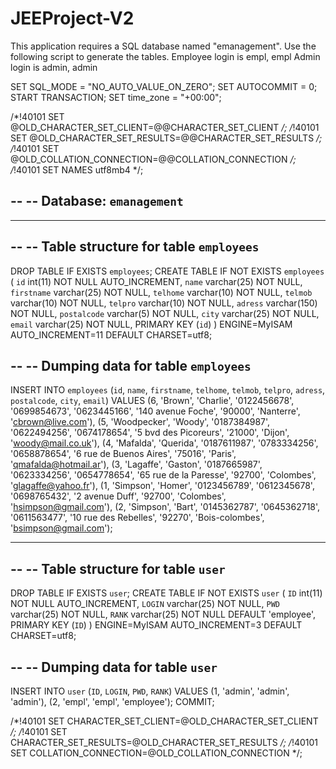 # JEEProject-V2

This application requires a SQL database named "emanagement". Use the following script to generate the tables.
Employee login is empl, empl
Admin login is admin, admin

SET SQL_MODE = "NO_AUTO_VALUE_ON_ZERO";
SET AUTOCOMMIT = 0;
START TRANSACTION;
SET time_zone = "+00:00";


/*!40101 SET @OLD_CHARACTER_SET_CLIENT=@@CHARACTER_SET_CLIENT */;
/*!40101 SET @OLD_CHARACTER_SET_RESULTS=@@CHARACTER_SET_RESULTS */;
/*!40101 SET @OLD_COLLATION_CONNECTION=@@COLLATION_CONNECTION */;
/*!40101 SET NAMES utf8mb4 */;

--
-- Database: `emanagement`
--

-- --------------------------------------------------------

--
-- Table structure for table `employees`
--

DROP TABLE IF EXISTS `employees`;
CREATE TABLE IF NOT EXISTS `employees` (
  `id` int(11) NOT NULL AUTO_INCREMENT,
  `name` varchar(25) NOT NULL,
  `firstname` varchar(25) NOT NULL,
  `telhome` varchar(10) NOT NULL,
  `telmob` varchar(10) NOT NULL,
  `telpro` varchar(10) NOT NULL,
  `adress` varchar(150) NOT NULL,
  `postalcode` varchar(5) NOT NULL,
  `city` varchar(25) NOT NULL,
  `email` varchar(25) NOT NULL,
  PRIMARY KEY (`id`)
) ENGINE=MyISAM AUTO_INCREMENT=11 DEFAULT CHARSET=utf8;

--
-- Dumping data for table `employees`
--

INSERT INTO `employees` (`id`, `name`, `firstname`, `telhome`, `telmob`, `telpro`, `adress`, `postalcode`, `city`, `email`) VALUES
(6, 'Brown', 'Charlie', '0122456678', '0699854673', '0623445166', '140 avenue Foche', '90000', 'Nanterre', 'cbrown@live.com'),
(5, 'Woodpecker', 'Woody', '0187384987', '0622494256', '0674178654', '5 bvd des Picoreurs', '21000', 'Dijon', 'woody@mail.co.uk'),
(4, 'Mafalda', 'Querida', '0187611987', '0783334256', '0658878654', '6 rue de Buenos Aires', '75016', 'Paris', 'qmafalda@hotmail.ar'),
(3, 'Lagaffe', 'Gaston', '0187665987', '0623334256', '0654778654', '65 rue de la Paresse', '92700', 'Colombes', 'glagaffe@yahoo.fr'),
(1, 'Simpson', 'Homer', '0123456789', '0612345678', '0698765432', '2 avenue Duff', '92700', 'Colombes', 'hsimpson@gmail.com'),
(2, 'Simpson', 'Bart', '0145362787', '0645362718', '0611563477', '10 rue des Rebelles', '92270', 'Bois-colombes', 'bsimpson@gmail.com');

-- --------------------------------------------------------

--
-- Table structure for table `user`
--

DROP TABLE IF EXISTS `user`;
CREATE TABLE IF NOT EXISTS `user` (
  `ID` int(11) NOT NULL AUTO_INCREMENT,
  `LOGIN` varchar(25) NOT NULL,
  `PWD` varchar(25) NOT NULL,
  `RANK` varchar(25) NOT NULL DEFAULT 'employee',
  PRIMARY KEY (`ID`)
) ENGINE=MyISAM AUTO_INCREMENT=3 DEFAULT CHARSET=utf8;

--
-- Dumping data for table `user`
--

INSERT INTO `user` (`ID`, `LOGIN`, `PWD`, `RANK`) VALUES
(1, 'admin', 'admin', 'admin'),
(2, 'empl', 'empl', 'employee');
COMMIT;

/*!40101 SET CHARACTER_SET_CLIENT=@OLD_CHARACTER_SET_CLIENT */;
/*!40101 SET CHARACTER_SET_RESULTS=@OLD_CHARACTER_SET_RESULTS */;
/*!40101 SET COLLATION_CONNECTION=@OLD_COLLATION_CONNECTION */;